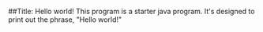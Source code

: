 ##Title: Hello world!
This program is a starter java program. It's designed to print out the phrase, "Hello world!"
